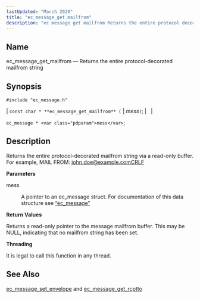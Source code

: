 ```yaml
---
lastUpdated: "March 2020"
title: "ec_message_get_mailfrom"
description: "ec message get mailfrom Returns the entire protocol decorated mailfrom string const char ec message get mailfrom mess ec message mess Returns the entire protocol decorated mailfrom string via a read only buffer For example MAIL FROM john doe example com CRLF mess A pointer to an ec message struct..."
---
```


<a name="apis.ec_message_get_mailfrom"></a> 
## Name

ec_message_get_mailfrom — Returns the entire protocol-decorated mailfrom string

## Synopsis

`#include "ec_message.h"`

| `const char * **ec_message_get_mailfrom** (` | <var class="pdparam">mess</var>`)`; |   |

`ec_message * <var class="pdparam">mess</var>`;<a name="idp55889600"></a> 
## Description

Returns the entire protocol-decorated mailfrom string via a read-only buffer. For example, MAIL FROM: john.doe@example.comCRLF

**<a name="idp55890912"></a> Parameters**

<dl class="variablelist">

<dt>mess</dt>

<dd>

A pointer to an ec_message struct. For documentation of this data structure see [“ec_message”](/momentum/3/3-api/structs-ec-message)

</dd>

</dl>

**<a name="idp55894272"></a> Return Values**

Returns a read-only pointer to the message mailfrom buffer. This may be NULL, indicating that no mailfrom string has been set.

**<a name="idp55895296"></a> Threading**

It is legal to call this function in any thread.

<a name="idp55896400"></a> 
## See Also

[ec_message_set_envelope](/momentum/3/3-api/apis-ec-message-set-envelope) and [ec_message_get_rcptto](/momentum/3/3-api/apis-ec-message-get-rcptto)